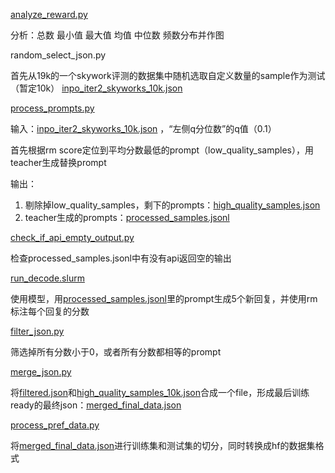 [analyze_reward.py](analyze_reward.py)

分析：总数
最小值
最大值
均值
中位数
频数分布并作图

random_select_json.py

首先从19k的一个skywork评测的数据集中随机选取自定义数量的sample作为测试（暂定10k）
[inpo_iter2_skyworks_10k.json](inpo_iter2_skyworks_10k.json)

[process_prompts.py](process_prompts.py)

输入：[inpo_iter2_skyworks_10k.json](inpo_iter2_skyworks_10k.json)
，“左侧q分位数”的q值（0.1）

首先根据rm score定位到平均分数最低的prompt（low_quality_samples），用teacher生成替换prompt

输出：
1. 剔除掉low_quality_samples，剩下的prompts：[high_quality_samples.json](size1k%2Fhigh_quality_samples.json)
2. teacher生成的prompts：[processed_samples.jsonl](size1k%2Fprocessed_samples.jsonl)

[check_if_api_empty_output.py](check_if_api_empty_output.py)

检查processed_samples.jsonl中有没有api返回空的输出

[run_decode.slurm](run_decode.slurm)

使用模型，用[processed_samples.jsonl](size1k%2Fprocessed_samples.jsonl)里的prompt生成5个新回复，并使用rm标注每个回复的分数

[filter_json.py](rm_skywork%2Ffilter_json.py)

筛选掉所有分数小于0，或者所有分数都相等的prompt

[merge_json.py](merge_json.py)

将[filtered.json](rm_skywork%2F10k%2Ffiltered.json)和[high_quality_samples_10k.json](size10k%2Fhigh_quality_samples_10k.json)合成一个file，形成最后训练ready的最终json：[merged_final_data.json](size10k%2Fmerged_final_data.json)

[process_pref_data.py](process_pref_data.py)

将[merged_final_data.json](size10k%2Fmerged_final_data.json)进行训练集和测试集的切分，同时转换成hf的数据集格式